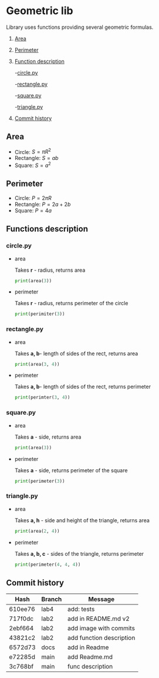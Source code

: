 # Geometric lib
Library uses functions providing several geometric formulas.
1. [Area](#area)
2. [Perimeter](#perimeter)
3. [Function description](#functions-description)
    
    -[circle.py](#circlepy)

    -[rectangle.py](#rectanglepy)

    -[square.py](#squarepy)

    -[triangle.py](#trianglepy)

4. [Commit history](#commit-history)
## Area
- Circle: $S = \pi R^2$
- Rectangle: $S = ab$
- Square: $S = a^2$

## Perimeter
- Circle: $P = 2πR$
- Rectangle: $P = 2a + 2b$
- Square: $P = 4a$

## Functions description
### circle.py
- area

   Takes <b>r</b> - radius, returns area
   
   ```python
   print(area(3))
   ```
- perimeter

   Takes <b>r</b>  - radius, returns perimeter of the circle

   ```python
   print(perimiter(3))
   ```
### rectangle.py
- area

  Takes <b>a, b</b>- length of sides of the rect, returns area

  ```python
  print(area(3, 4))
  ```

- perimeter

    Takes <b>a, b</b>- length of sides of the rect, returns perimeter

    ```python
    print(perimter(3, 4))
    ```

### square.py

- area
    
    Takes <b>a</b> - side, returns area
   
   ```python
   print(area(3))
   ```
- perimeter

   Takes <b>a</b>  - side, returns perimeter of the square

   ```python
   print(perimeter(3))
   ```

### triangle.py

- area
    
    Takes <b>a, h</b> - side and height of the triangle, returns area

    ```python
    print(area(2, 4))
    ```

- perimeter

    Takes <b>a, b, c</b> - sides of the triangle, returns perimeter

    ```python 
    print(perimeter(4, 4, 4))
    ```

## Commit history
| Hash     | Branch    |Message   |
| ---------|-----------|----------|
|610ee76|lab4| add: tests|
|717f0dc|lab2|add in README.md v2|
|2ebf664   |lab2     |add image with commits|
|43821c2   |lab2     |add function description|
|6572d73   |docs       |add in Readme|
|e72285d   |main       |add Readme.md|
|3c768bf   |main       |func description|

